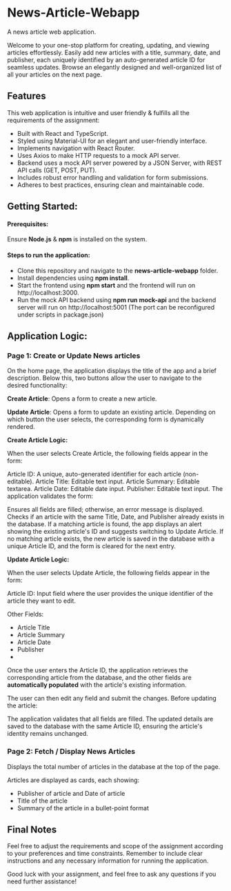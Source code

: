 # News-Article-Webapp
A news article web application. 

Welcome to your one-stop platform for creating, updating, and viewing articles effortlessly.
Easily add new articles with a title, summary, date, and publisher, each uniquely identified by an auto-generated article ID for seamless updates.
Browse an elegantly designed and well-organized list of all your articles on the next page.

## Features
This web application is intuitive and user friendly & fulfills all the requirements of the assignment:

* Built with React and TypeScript.
* Styled using Material-UI for an elegant and user-friendly interface.
* Implements navigation with React Router.
* Uses Axios to make HTTP requests to a mock API server.
* Backend uses a mock API server powered by a JSON Server, with REST API calls (GET, POST, PUT).
* Includes robust error handling and validation for form submissions.
* Adheres to best practices, ensuring clean and maintainable code.

## Getting Started:

#### Prerequisites:
Ensure **Node.js** & **npm** is installed on the system. 

#### Steps to run the application:
* Clone this repository and navigate to the **news-article-webapp** folder. 
* Install dependencies using **npm install**. 
* Start the frontend using **npm start** and the frontend will run on http://localhost:3000. 
* Run the mock API backend using **npm run mock-api** and the backend server will run on http://localhost:5001 (The port can be reconfigured under scripts in package.json)


## Application Logic:

### Page 1: Create or Update News articles
On the home page, the application displays the title of the app and a brief description. Below this, two buttons allow the user to navigate to the desired functionality:

**Create Article**: Opens a form to create a new article.

**Update Article**: Opens a form to update an existing article.
Depending on which button the user selects, the corresponding form is dynamically rendered.

**Create Article Logic:**

When the user selects Create Article, the following fields appear in the form:

Article ID: A unique, auto-generated identifier for each article (non-editable).
Article Title: Editable text input.
Article Summary: Editable textarea.
Article Date: Editable date input.
Publisher: Editable text input.
The application validates the form:

Ensures all fields are filled; otherwise, an error message is displayed.
Checks if an article with the same Title, Date, and Publisher already exists in the database. If a matching article is found, the app displays an alert showing the existing article's ID and suggests switching to Update Article.
If no matching article exists, the new article is saved in the database with a unique Article ID, and the form is cleared for the next entry.

**Update Article Logic:**

When the user selects Update Article, the following fields appear in the form:

Article ID: Input field where the user provides the unique identifier of the article they want to edit.

Other Fields:
* Article Title
* Article Summary
* Article Date
* Publisher
* 
Once the user enters the Article ID, the application retrieves the corresponding article from the database, and the other fields are **automatically populated** with the article's existing information.

The user can then edit any field and submit the changes. Before updating the article:

The application validates that all fields are filled.
The updated details are saved to the database with the same Article ID, ensuring the article's identity remains unchanged.



### Page 2: Fetch / Display News Articles
Displays the total number of articles in the database at the top of the page.

Articles are displayed as cards, each showing:
* Publisher of article and Date of article
* Title of the article
* Summary of the article in a bullet-point format



## Final Notes
Feel free to adjust the requirements and scope of the assignment according to your preferences and time constraints. 
Remember to include clear instructions and any necessary information for running the application. 

Good luck with your assignment, and feel free to ask any questions if you need further assistance!
